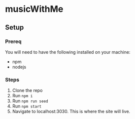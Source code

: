 # musicWithMe

## Setup

### Prereq
You will need to have the following installed on your machine:
* npm
* nodejs

### Steps
1. Clone the repo
2. Run `npm i`
3. Run `npm run seed`
4. Run `npm start`
5. Navigate to localhost:3030. This is where the site will live.
